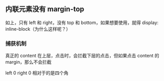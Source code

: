 ## 内联元素没有 margin-top

如上，只有 left 和 right，没有 top 和 bottom，如果想要使用，就得 display: inline-block（为什么这样呢？）

### 捕获机制

真正的 content 在上层，点击时，会拦截下层的点击，但如果点击 content 的 margin，那么不会拦截

left 0 right 0 相对于的是四个角
